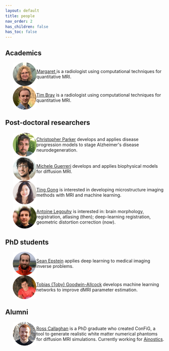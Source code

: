 ```yaml
---
layout: default
title: people
nav_order: 2
has_children: false
has_toc: false
---
```


## Academics

<ul>
     <li style="display: flex; justify-content: flex-start; align-items: center">
      <img src="headshots/MHC.png" alt="@TJPBray" height="75" width="75" style=""/>
      <p> <a href="https://www.ucl.ac.uk/medical-imaging/staff/principal-investigators/professor-margaret-hall-craggs">Margaret </a> is a radiologist using computational techniques for quantitative MRI. </p>
   </li>
   
   <li style="display: flex; justify-content: flex-start; align-items: center">
      <img src="headshots/TBCirclePhoto.png" alt="@TJPBray" height="75" width="75" style=""/>
      <p> <a href="https://TJPBray.github.io/">Tim Bray</a> is a radiologist using computational techniques for quantitative MRI. </p>
   </li>
</ul>

## Post-doctoral researchers

<ul>
   <li style="display: flex; justify-content: flex-start; align-items: center">
      <img src="headshots/chris-face.png" alt="@csparker" height="75" width="75" style=""/>
      <p> <a href="https://csparker.github.io/">Christopher Parker</a> develops and applies disease progression models to stage Alzheimer's disease neurodegeneration. </p>
   </li>
   <li style="display: flex; justify-content: flex-start; align-items: center">
      <img src="headshots/michele-face.png" alt="@micGuerr" height="75" width="75" style=""/>
      <p> <a href="https://scholar.google.com/citations?user=F9tsdJMAAAAJ&hl=en&oi=sra/">Michele Guerreri</a> develops and applies biophysical models for diffusion MRI. </p>
   </li>
   <li style="display: flex; justify-content: flex-start; align-items: center">
      <img src="headshots/Ting.png" alt="@Tinggong" height="75" width="75" style=""/>
      <p> <a href="https://tinggong.github.io/">Ting Gong</a> is interested in developing microstructure imaging methods with MRI and machine learning. </p>
   </li>
   <li style="display: flex; justify-content: flex-start; align-items: center">
      <img src="headshots/antoine-face.png" alt="@alegouhy" height="75" width="75" style=""/>
      <p> <a href="https://scholar.google.com/citations?user=iV_JtqIAAAAJ&hl=fr">Antoine Legouhy</a> is interested in: brain morphology, registration, atlasing (then); deep-learning registration, geometric distortion correction (now). </p> </li>
</ul>

## PhD students

<ul>
   <li style="display: flex; justify-content: flex-start; align-items: center">
      <img src="headshots/sean_face.png" alt="@seancepstein" height="75" width="75" style=""/>
      <p> <a href="https://seancepstein.github.io/">Sean Epstein</a> applies deep learning to medical imaging inverse problems. </p>
   </li>
   <li style="display: flex; justify-content: flex-start; align-items: center">
      <img src="headshots/toby-face.png" alt="@TobyUCL" height="75" width="75" style=""/>
      <p> <a href="https://TobyUCL.github.io/">Tobias (Toby) Goodwin-Allcock</a> develops machine learning networks to improve dMRI parameter estimation. </p>
   </li>
</ul>

## Alumni

<ul>
   <li style="display: flex; justify-content: flex-start; align-items: center">
      <img src="headshots/ross_face.png" alt="@rosscallaghan" height="75" width="75" style=""/>
      <p>  <a href="https://rcallagh.github.io/">Ross Callaghan</a> is a PhD graduate who created ConFiG, a tool to generate realistic white matter numerical phantoms for diffusion MRI simulations. Currently working for <a href="https://www.ainostics.com"> Ainostics</a>. </p>
   </li>
</ul>
